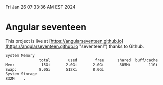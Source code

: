 Fri Jan 26 07:33:36 AM EST 2024

# Angular seventeen


This project is live at [https://angularseventeen.github.io](https://angularseventeen.github.io "seventeen!") thanks to Github.

```bash
System Memory
               total        used        free      shared  buff/cache   available
Mem:            15Gi       2.0Gi       2.0Gi       305Mi        11Gi        13Gi
Swap:          8.0Gi       512Ki       8.0Gi
System Storage
832M	.
```
```bash
